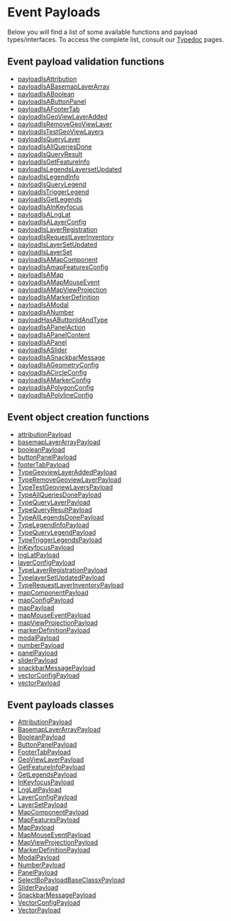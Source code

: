 # Event Payloads

Below you will find a list of some available functions and payload types/interfaces. To access the complete list, consult our [Typedoc](https://canadian-geospatial-platform.github.io/geoview/public/docs/modules.html) pages.

## Event payload validation functions

<ul>
  <li><a href="https://canadian-geospatial-platform.github.io/geoview/public/docs/functions/payloadIsAttribution.html">payloadIsAttribution</a></li>
  <li><a href="https://canadian-geospatial-platform.github.io/geoview/public/docs/functions/payloadIsABasemapLayerArray.html">payloadIsABasemapLayerArray</a></li>
  <li><a href="https://canadian-geospatial-platform.github.io/geoview/public/docs/functions/payloadIsABoolean.html">payloadIsABoolean</a></li>
  <li><a href="https://canadian-geospatial-platform.github.io/geoview/public/docs/functions/payloadIsAButtonPanel.html">payloadIsAButtonPanel</a></li>
  <li><a href="https://canadian-geospatial-platform.github.io/geoview/public/docs/functions/payloadIsAFooterTab.html">payloadIsAFooterTab</a></li>
  <li><a href="https://canadian-geospatial-platform.github.io/geoview/public/docs/functions/payloadIsGeoViewLayerAdded.html">payloadIsGeoViewLayerAdded</a></li>
  <li><a href="https://canadian-geospatial-platform.github.io/geoview/public/docs/functions/payloadIsRemoveGeoViewLayer.html">payloadIsRemoveGeoViewLayer</a></li>
  <li><a href="https://canadian-geospatial-platform.github.io/geoview/public/docs/functions/payloadIsTestGeoViewLayers.html">payloadIsTestGeoViewLayers</a></li>
  <li><a href="https://canadian-geospatial-platform.github.io/geoview/public/docs/functions/payloadIsQueryLayer.html">payloadIsQueryLayer</a></li>
  <li><a href="https://canadian-geospatial-platform.github.io/geoview/public/docs/functions/payloadIsAllQueriesDone.html">payloadIsAllQueriesDone</a></li>
  <li><a href="https://canadian-geospatial-platform.github.io/geoview/public/docs/functions/payloadIsQueryResult.html">payloadIsQueryResult</a></li>
  <li><a href="https://canadian-geospatial-platform.github.io/geoview/public/docs/functions/payloadIsGetFeatureInfo.html">payloadIsGetFeatureInfo</a></li>
  <li><a href="https://canadian-geospatial-platform.github.io/geoview/public/docs/functions/payloadIsLegendsLayersetUpdated.html">payloadIsLegendsLayersetUpdated</a></li>
  <li><a href="https://canadian-geospatial-platform.github.io/geoview/public/docs/functions/payloadIsLegendInfo.html">payloadIsLegendInfo</a></li>
  <li><a href="https://canadian-geospatial-platform.github.io/geoview/public/docs/functions/payloadIsQueryLegend.html">payloadIsQueryLegend</a></li>
  <li><a href="https://canadian-geospatial-platform.github.io/geoview/public/docs/functions/payloadIsTriggerLegend.html">payloadIsTriggerLegend</a></li>
  <li><a href="https://canadian-geospatial-platform.github.io/geoview/public/docs/functions/payloadIsGetLegends.html">payloadIsGetLegends</a></li>
  <li><a href="https://canadian-geospatial-platform.github.io/geoview/public/docs/functions/payloadIsAInKeyfocus.html">payloadIsAInKeyfocus</a></li>
  <li><a href="https://canadian-geospatial-platform.github.io/geoview/public/docs/functions/payloadIsALngLat.html">payloadIsALngLat</a></li>
  <li><a href="https://canadian-geospatial-platform.github.io/geoview/public/docs/functions/payloadIsALayerConfig.html">payloadIsALayerConfig</a></li>
  <li><a href="https://canadian-geospatial-platform.github.io/geoview/public/docs/functions/payloadIsLayerRegistration.html">payloadIsLayerRegistration</a></li>
  <li><a href="https://canadian-geospatial-platform.github.io/geoview/public/docs/functions/payloadIsRequestLayerInventory.html">payloadIsRequestLayerInventory</a></li>
  <li><a href="https://canadian-geospatial-platform.github.io/geoview/public/docs/functions/payloadIsLayerSetUpdated.html">payloadIsLayerSetUpdated</a></li>
  <li><a href="https://canadian-geospatial-platform.github.io/geoview/public/docs/functions/payloadIsLayerSet.html">payloadIsLayerSet</a></li>
  <li><a href="https://canadian-geospatial-platform.github.io/geoview/public/docs/functions/payloadIsAMapComponent.html">payloadIsAMapComponent</a></li>
  <li><a href="https://canadian-geospatial-platform.github.io/geoview/public/docs/functions/payloadIsAmapFeaturesConfig.html">payloadIsAmapFeaturesConfig</a></li>
  <li><a href="https://canadian-geospatial-platform.github.io/geoview/public/docs/functions/payloadIsAMap.html">payloadIsAMap</a></li>
  <li><a href="https://canadian-geospatial-platform.github.io/geoview/public/docs/functions/payloadIsAMapMouseEvent.html">payloadIsAMapMouseEvent</a></li>
  <li><a href="https://canadian-geospatial-platform.github.io/geoview/public/docs/functions/payloadIsAMapViewProjection.html">payloadIsAMapViewProjection</a></li>
  <li><a href="https://canadian-geospatial-platform.github.io/geoview/public/docs/functions/payloadIsAMarkerDefinition.html">payloadIsAMarkerDefinition</a></li>
  <li><a href="https://canadian-geospatial-platform.github.io/geoview/public/docs/functions/payloadIsAModal.html">payloadIsAModal</a></li>
  <li><a href="https://canadian-geospatial-platform.github.io/geoview/public/docs/functions/payloadIsANumber.html">payloadIsANumber</a></li>
  <li><a href="https://canadian-geospatial-platform.github.io/geoview/public/docs/functions/payloadHasAButtonIdAndType.html">payloadHasAButtonIdAndType</a></li>
  <li><a href="https://canadian-geospatial-platform.github.io/geoview/public/docs/functions/payloadIsAPanelAction.html">payloadIsAPanelAction</a></li>
  <li><a href="https://canadian-geospatial-platform.github.io/geoview/public/docs/functions/payloadIsAPanelContent.html">payloadIsAPanelContent</a></li>
  <li><a href="https://canadian-geospatial-platform.github.io/geoview/public/docs/functions/payloadIsAPanel.html">payloadIsAPanel</a></li>
  <li><a href="https://canadian-geospatial-platform.github.io/geoview/public/docs/functions/payloadIsASlider.html">payloadIsASlider</a></li>
  <li><a href="https://canadian-geospatial-platform.github.io/geoview/public/docs/functions/payloadIsASnackbarMessage.html">payloadIsASnackbarMessage</a></li>
  <li><a href="https://canadian-geospatial-platform.github.io/geoview/public/docs/functions/payloadIsAGeometryConfig.html">payloadIsAGeometryConfig</a></li>
  <li><a href="https://canadian-geospatial-platform.github.io/geoview/public/docs/functions/payloadIsACircleConfig.html">payloadIsACircleConfig</a></li>
  <li><a href="https://canadian-geospatial-platform.github.io/geoview/public/docs/functions/payloadIsAMarkerConfig.html">payloadIsAMarkerConfig</a></li>
  <li><a href="https://canadian-geospatial-platform.github.io/geoview/public/docs/functions/payloadIsAPolygonConfig.html">payloadIsAPolygonConfig</a></li>
  <li><a href="https://canadian-geospatial-platform.github.io/geoview/public/docs/functions/payloadIsAPolylineConfig.html">payloadIsAPolylineConfig</a></li>
</ul>

## Event object creation functions

<ul>
  <li><a href="https://canadian-geospatial-platform.github.io/geoview/public/docs/functions/attributionPayload-1.html">attributionPayload</a></li>
  <li><a href="https://canadian-geospatial-platform.github.io/geoview/public/docs/functions/basemapLayerArrayPayload-1.html">basemapLayerArrayPayload</a></li>
  <li><a href="https://canadian-geospatial-platform.github.io/geoview/public/docs/functions/booleanPayload-1.html">booleanPayload</a></li>
  <li><a href="https://canadian-geospatial-platform.github.io/geoview/public/docs/functions/buttonPanelPayload-1.html">buttonPanelPayload</a></li>
  <li><a href="https://canadian-geospatial-platform.github.io/geoview/public/docs/functions/footerTabPayload-1.html">footerTabPayload</a></li>
  <li>
    <a href="https://canadian-geospatial-platform.github.io/geoview/public/docs/classes/GeoViewLayerPayload.html#createGeoviewLayerAddedPayload">TypeGeoviewLayerAddedPayload</a>
  </li>
  <li>
    <a href="https://canadian-geospatial-platform.github.io/geoview/public/docs/classes/GeoViewLayerPayload.html#createRemoveGeoviewLayerPayload">TypeRemoveGeoviewLayerPayload</a>
  </li>
  <li>
    <a href="https://canadian-geospatial-platform.github.io/geoview/public/docs/classes/GeoViewLayerPayload.html#createTestGeoviewLayersPayload">TypeTestGeoviewLayersPayload</a>
  </li>
  <li>
    <a href="https://canadian-geospatial-platform.github.io/geoview/public/docs/classes/GetFeatureInfoPayload.html#createAllQueriesDonePayload">TypeAllQueriesDonePayload</a>
  </li>
  <li>
    <a href="https://canadian-geospatial-platform.github.io/geoview/public/docs/classes/GetFeatureInfoPayload.html#createQueryLayerPayload">TypeQueryLayerPayload</a>
  </li>
  <li>
    <a href="https://canadian-geospatial-platform.github.io/geoview/public/docs/classes/GetFeatureInfoPayload.html#createQueryResultPayload">TypeQueryResultPayload</a>
  </li>
  <li>
    <a href="https://canadian-geospatial-platform.github.io/geoview/public/docs/classes/GetLegendsPayload.html#createAllQueriesDonePayload">TypeAllLegendsDonePayload</a>
  </li>
  <li>
    <a href="https://canadian-geospatial-platform.github.io/geoview/public/docs/classes/GetLegendsPayload.html#createLegendInfoPayload">TypeLegendInfoPayload</a>
  </li>
  <li>
    <a href="https://canadian-geospatial-platform.github.io/geoview/public/docs/classes/GetLegendsPayload.html#createQueryLegendPayload">TypeQueryLegendPayload</a>
  </li>
  <li>
    <a href="https://canadian-geospatial-platform.github.io/geoview/public/docs/classes/GetLegendsPayload.html#createTriggerLegendPayload">TypeTriggerLegendsPayload</a>
  </li>
  <li><a href="https://canadian-geospatial-platform.github.io/geoview/public/docs/functions/inKeyfocusPayload-1.html">InKeyfocusPayload</a></li>
  <li><a href="https://canadian-geospatial-platform.github.io/geoview/public/docs/functions/lngLatPayload-1.html">lngLatPayload</a></li>
  <li><a href="https://canadian-geospatial-platform.github.io/geoview/public/docs/functions/layerConfigPayload-1.html">layerConfigPayload</a></li>
  <li>
    <a href="https://canadian-geospatial-platform.github.io/geoview/public/docs/classes/LayerSetPayload.html#createLayerRegistrationPayload">TypeLayerRegistrationPayload</a>
  </li>
  <li>
    <a href="https://canadian-geospatial-platform.github.io/geoview/public/docs/classes/LayerSetPayload.html#createLayerSetUpdatedPayload">TypelayerSetUpdatedPayload</a>
  </li>
  <li>
    <a href="https://canadian-geospatial-platform.github.io/geoview/public/docs/classes/LayerSetPayload.html#createRequestLayerInventoryPayload">TypeRequestLayerInventoryPayload</a>
  </li>
  <li><a href="https://canadian-geospatial-platform.github.io/geoview/public/docs/functions/mapComponentPayload-1.html">mapComponentPayload</a></li>
  <li><a href="https://canadian-geospatial-platform.github.io/geoview/public/docs/functions/mapConfigPayload.html">mapConfigPayload</a></li>
  <li><a href="https://canadian-geospatial-platform.github.io/geoview/public/docs/functions/mapPayload-1.html">mapPayload</a></li>
  <li><a href="https://canadian-geospatial-platform.github.io/geoview/public/docs/functions/mapMouseEventPayload-1.html">mapMouseEventPayload</a></li>
  <li><a href="https://canadian-geospatial-platform.github.io/geoview/public/docs/functions/mapViewProjectionPayload-1.html">mapViewProjectionPayload</a></li>
  <li><a href="https://canadian-geospatial-platform.github.io/geoview/public/docs/functions/markerDefinitionPayload.html">markerDefinitionPayload</a></li>
  <li><a href="https://canadian-geospatial-platform.github.io/geoview/public/docs/functions/modalPayload-1.html">modalPayload</a></li>
  <li><a href="https://canadian-geospatial-platform.github.io/geoview/public/docs/functions/numberPayload-1.html">numberPayload</a></li>
  <li><a href="https://canadian-geospatial-platform.github.io/geoview/public/docs/functions/panelPayload-1.html">panelPayload</a></li>
  <li><a href="https://canadian-geospatial-platform.github.io/geoview/public/docs/functions/sliderPayload-1.html">sliderPayload</a></li>
  <li><a href="https://canadian-geospatial-platform.github.io/geoview/public/docs/functions/snackbarMessagePayload-1.html">snackbarMessagePayload</a></li>
  <li><a href="https://canadian-geospatial-platform.github.io/geoview/public/docs/functions/vectorConfigPayload.html">vectorConfigPayload</a></li>
  <li><a href="https://canadian-geospatial-platform.github.io/geoview/public/docs/functions/vectorPayload-1.html">vectorPayload</a></li>
</ul>

## Event payloads classes

<ul>
  <li><a href="https://canadian-geospatial-platform.github.io/geoview/public/docs/classes/AttributionPayload.html">AttributionPayload</a></li>
  <li><a href="https://canadian-geospatial-platform.github.io/geoview/public/docs/classes/BasemapLayerArrayPayload.html">BasemapLayerArrayPayload</a></li>
  <li><a href="https://canadian-geospatial-platform.github.io/geoview/public/docs/classes/BooleanPayload.html">BooleanPayload</a></li>
  <li><a href="https://canadian-geospatial-platform.github.io/geoview/public/docs/classes/ButtonPanelPayload.html">ButtonPanelPayload</a></li>
  <li><a href="https://canadian-geospatial-platform.github.io/geoview/public/docs/classes/FooterTabPayload.html">FooterTabPayload</a></li>
  <li><a href="https://canadian-geospatial-platform.github.io/geoview/public/docs/classes/GeoViewLayerPayload.html">GeoViewLayerPayload</a></li>
  <li><a href="https://canadian-geospatial-platform.github.io/geoview/public/docs/classes/GetFeatureInfoPayload.html">GetFeatureInfoPayload</a></li>
  <li><a href="https://canadian-geospatial-platform.github.io/geoview/public/docs/classes/GetLegendsPayload.html">GetLegendsPayload</a></li>
  <li><a href="https://canadian-geospatial-platform.github.io/geoview/public/docs/classes/InKeyfocusPayload.html">InKeyfocusPayload</a></li>
  <li><a href="https://canadian-geospatial-platform.github.io/geoview/public/docs/classes/LngLatPayload.html">LngLatPayload</a></li>
  <li><a href="https://canadian-geospatial-platform.github.io/geoview/public/docs/classes/LayerConfigPayload.html">LayerConfigPayload</a></li>
  <li><a href="https://canadian-geospatial-platform.github.io/geoview/public/docs/classes/LayerSetPayload.html">LayerSetPayload</a></li>
  <li><a href="https://canadian-geospatial-platform.github.io/geoview/public/docs/classes/MapComponentPayload.html">MapComponentPayload</a></li>
  <li><a href="https://canadian-geospatial-platform.github.io/geoview/public/docs/classes/MapFeaturesPayload.html">MapFeaturesPayload</a></li>
  <li><a href="https://canadian-geospatial-platform.github.io/geoview/public/docs/classes/MapPayload.html">MapPayload</a></li>
  <li><a href="https://canadian-geospatial-platform.github.io/geoview/public/docs/classes/MapMouseEventPayload.html">MapMouseEventPayload</a></li>
  <li><a href="https://canadian-geospatial-platform.github.io/geoview/public/docs/classes/MapViewProjectionPayload.html">MapViewProjectionPayload</a></li>
  <li><a href="https://canadian-geospatial-platform.github.io/geoview/public/docs/classes/MarkerDefinitionPayload.html">MarkerDefinitionPayload</a></li>
  <li><a href="https://canadian-geospatial-platform.github.io/geoview/public/docs/classes/ModalPayload.html">ModalPayload</a></li>
  <li><a href="https://canadian-geospatial-platform.github.io/geoview/public/docs/classes/NumberPayload.html">NumberPayload</a></li>
  <li><a href="https://canadian-geospatial-platform.github.io/geoview/public/docs/classes/PanelPayload.html">PanelPayload</a></li>
  <li><a href="https://canadian-geospatial-platform.github.io/geoview/public/docs/classes/PayloadBaseClass.html">SelectBoPayloadBaseClassxPayload</a></li>
  <li><a href="https://canadian-geospatial-platform.github.io/geoview/public/docs/classes/SliderPayload.html">SliderPayload</a></li>
  <li><a href="https://canadian-geospatial-platform.github.io/geoview/public/docs/classes/SnackbarMessagePayload.html">SnackbarMessagePayload</a></li>
  <li><a href="https://canadian-geospatial-platform.github.io/geoview/public/docs/classes/VectorConfigPayload.html">VectorConfigPayload</a></li>
  <li><a href="https://canadian-geospatial-platform.github.io/geoview/public/docs/classes/VectorPayload.html">VectorPayload</a></li>
</ul>
